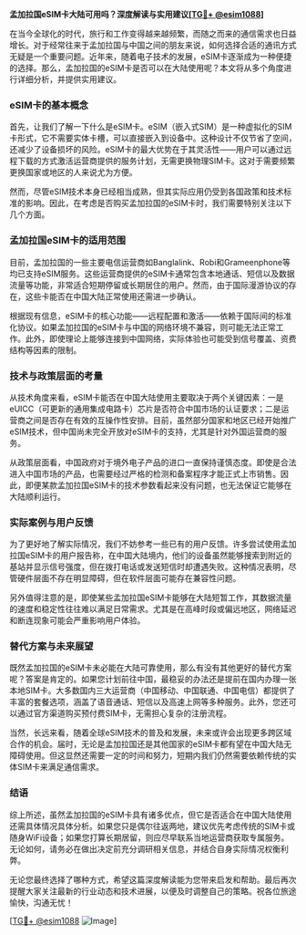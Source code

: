 **孟加拉国eSIM卡大陆可用吗？深度解读与实用建议[[TG💪+ @esim1088](https://t.me/s/esim1088)]**

在当今全球化的时代，旅行和工作变得越来越频繁，而随之而来的通信需求也日益增长。对于经常往来于孟加拉国与中国之间的朋友来说，如何选择合适的通讯方式无疑是一个重要问题。近年来，随着电子技术的发展，eSIM卡逐渐成为一种便捷的选择。那么，孟加拉国的eSIM卡是否可以在大陆使用呢？本文将从多个角度进行详细分析，并提供实用建议。

### eSIM卡的基本概念

首先，让我们了解一下什么是eSIM卡。eSIM（嵌入式SIM）是一种虚拟化的SIM卡形式，它不需要实体卡槽，可以直接嵌入到设备中。这种设计不仅节省了空间，还减少了设备损坏的风险。eSIM卡的最大优势在于其灵活性——用户可以通过远程下载的方式激活运营商提供的服务计划，无需更换物理SIM卡。这对于需要频繁更换国家或地区的人来说尤为方便。

然而，尽管eSIM技术本身已经相当成熟，但其实际应用仍受到各国政策和技术标准的影响。因此，在考虑是否购买孟加拉国的eSIM卡时，我们需要特别关注以下几个方面。

### 孟加拉国eSIM卡的适用范围

目前，孟加拉国的一些主要电信运营商如Banglalink、Robi和Grameenphone等均已支持eSIM服务。这些运营商提供的eSIM卡通常包含本地通话、短信以及数据流量等功能，非常适合短期停留或长期居住的用户。然而，由于国际漫游协议的存在，这些卡能否在中国大陆正常使用还需进一步确认。

根据现有信息，eSIM卡的核心功能——远程配置和激活——依赖于国际间的标准化协议。如果孟加拉国的eSIM卡与中国的网络环境不兼容，则可能无法正常工作。此外，即使理论上能够连接到中国网络，实际体验也可能受到信号覆盖、资费结构等因素的限制。

### 技术与政策层面的考量

从技术角度来看，eSIM卡能否在中国大陆使用主要取决于两个关键因素：一是eUICC（可更新的通用集成电路卡）芯片是否符合中国市场的认证要求；二是运营商之间是否存在有效的互操作性安排。目前，虽然部分国家和地区已经开始推广eSIM技术，但中国尚未完全开放对eSIM卡的支持，尤其是针对外国运营商的服务。

从政策层面看，中国政府对于境外电子产品的进口一直保持谨慎态度。即使是合法进入中国市场的产品，也需要经过严格的检测和备案程序才能正式上市销售。因此，即便某款孟加拉国eSIM卡的技术参数看起来没有问题，也无法保证它能够在大陆顺利运行。

### 实际案例与用户反馈

为了更好地了解实际情况，我们不妨参考一些已有的用户反馈。许多尝试使用孟加拉国eSIM卡的用户报告称，在中国大陆境内，他们的设备虽然能够搜索到附近的基站并显示信号强度，但在拨打电话或发送短信时却遭遇失败。这种情况表明，尽管硬件层面不存在明显障碍，但在软件层面可能存在兼容性问题。

另外值得注意的是，即使某些孟加拉国eSIM卡能够在大陆短暂工作，其数据流量的速度和稳定性往往难以满足日常需求。尤其是在高峰时段或偏远地区，网络延迟和断连现象可能会严重影响用户体验。

### 替代方案与未来展望

既然孟加拉国的eSIM卡未必能在大陆可靠使用，那么有没有其他更好的替代方案呢？答案是肯定的。如果您计划前往中国，最稳妥的办法还是提前在国内办理一张本地SIM卡。大多数国内三大运营商（中国移动、中国联通、中国电信）都提供了丰富的套餐选项，涵盖了语音通话、短信以及高速上网等多种服务。此外，您还可以通过官方渠道购买预付费SIM卡，无需担心复杂的注册流程。

当然，长远来看，随着全球eSIM技术的普及和发展，未来或许会出现更多跨区域合作的机会。届时，无论是孟加拉国还是其他国家的eSIM卡都有望在中国大陆无障碍使用。但这显然还需要一定的时间和努力，短期内我们仍然需要依赖传统的实体SIM卡来满足通信需求。

### 结语

综上所述，虽然孟加拉国的eSIM卡具有诸多优点，但它是否适合在中国大陆使用还需具体情况具体分析。如果您只是偶尔往返两地，建议优先考虑传统的SIM卡或随身WiFi设备；如果您打算长期居留，则应尽早联系当地运营商获取专属服务。无论如何，请务必在做出决定前充分调研相关信息，并结合自身实际情况权衡利弊。

无论您最终选择了哪种方式，希望这篇深度解读能为您带来启发和帮助。最后再次提醒大家关注最新的行业动态和技术进展，以便及时调整自己的策略。祝各位旅途愉快，沟通无忧！

[[TG💪+ @esim1088](https://t.me/s/esim1088) ![Image](https://i.postimg.cc/4NQfJmqS/Snipaste-2025-05-13-00-14-12.png)]